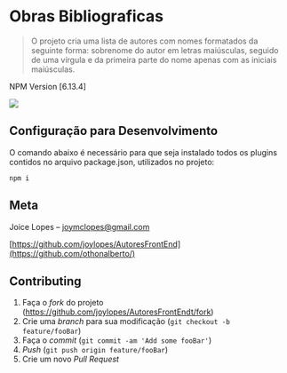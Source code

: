 # Obras Bibliograficas
> O projeto cria uma lista de autores com nomes formatados da seguinte forma: sobrenome do autor em letras maiúsculas, seguido de uma vírgula e da primeira parte do nome apenas com as iniciais maiúsculas.

NPM Version [6.13.4]

![](../header.png)


## Configuração para Desenvolvimento

O comando abaixo é necessário para que seja instalado todos os plugins contidos no arquivo package.json, utilizados no projeto:

```
npm i
```

## Meta

Joice Lopes – joymclopes@gmail.com

[https://github.com/joylopes/AutoresFrontEnd](https://github.com/othonalberto/)

## Contributing

1. Faça o _fork_ do projeto (<https://github.com/joylopes/AutoresFrontEndt/fork>)
2. Crie uma _branch_ para sua modificação (`git checkout -b feature/fooBar`)
3. Faça o _commit_ (`git commit -am 'Add some fooBar'`)
4. _Push_ (`git push origin feature/fooBar`)
5. Crie um novo _Pull Request_

[npm-image]: https://img.shields.io/npm/v/datadog-metrics.svg?style=flat-square
[npm-url]: https://npmjs.org/package/datadog-metrics
[wiki]: https://github.com/joylopes/AutoresFrontEndo/wiki
